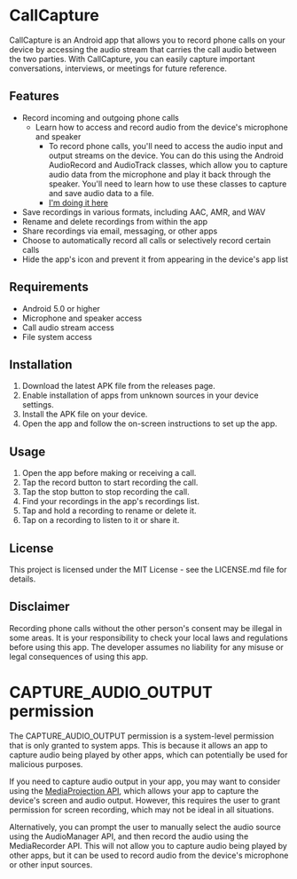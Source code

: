 # CallCapture

CallCapture is an Android app that allows you to record phone calls on your device by accessing the audio stream that carries the call audio between the two parties. With CallCapture, you can easily capture important conversations, interviews, or meetings for future reference.

## Features

- Record incoming and outgoing phone calls
  * Learn how to access and record audio from the device's microphone and speaker
     + To record phone calls, you'll need to access the audio input and output streams on the device. You can do this using the Android AudioRecord and AudioTrack classes, which allow you to capture audio data from the microphone and play it back through the speaker. You'll need to learn how to use these classes to capture and save audio data to a file.
     + [I'm doing it here](./v10)
- Save recordings in various formats, including AAC, AMR, and WAV
- Rename and delete recordings from within the app
- Share recordings via email, messaging, or other apps
- Choose to automatically record all calls or selectively record certain calls
- Hide the app's icon and prevent it from appearing in the device's app list

## Requirements

- Android 5.0 or higher
- Microphone and speaker access
- Call audio stream access
- File system access

## Installation

1. Download the latest APK file from the releases page.
2. Enable installation of apps from unknown sources in your device settings.
3. Install the APK file on your device.
4. Open the app and follow the on-screen instructions to set up the app.

## Usage

1. Open the app before making or receiving a call.
2. Tap the record button to start recording the call.
3. Tap the stop button to stop recording the call.
4. Find your recordings in the app's recordings list.
5. Tap and hold a recording to rename or delete it.
6. Tap on a recording to listen to it or share it.

## License

This project is licensed under the MIT License - see the LICENSE.md file for details.

## Disclaimer

Recording phone calls without the other person's consent may be illegal in some areas. It is your responsibility to check your local laws and regulations before using this app. The developer assumes no liability for any misuse or legal consequences of using this app.

# CAPTURE_AUDIO_OUTPUT permission
The CAPTURE_AUDIO_OUTPUT permission is a system-level permission that is only granted to system apps. This is because it allows an app to capture audio being played by other apps, which can potentially be used for malicious purposes.

If you need to capture audio output in your app, you may want to consider using the [MediaProjection API](https://developer.android.com/reference/android/media/projection/MediaProjection), which allows your app to capture the device's screen and audio output. However, this requires the user to grant permission for screen recording, which may not be ideal in all situations.

Alternatively, you can prompt the user to manually select the audio source using the AudioManager API, and then record the audio using the MediaRecorder API. This will not allow you to capture audio being played by other apps, but it can be used to record audio from the device's microphone or other input sources.

